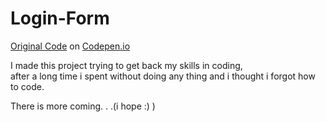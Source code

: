 # Login-Form
[Original Code](https://codepen.io/soufiane-khalfaoui-hassani/pen/LYpPWda?editors=0100) on [Codepen.io](https://codepen.io/trending)

I made this project trying to get back my skills in coding,  
after a long time i spent without doing any thing and i thought i forgot how to code.

There is more coming. . .(i hope :) )
